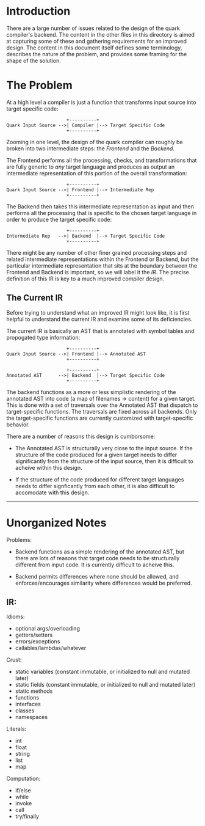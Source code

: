 Introduction
============

There are a large number of issues related to the design of the quark
compiler's backend. The content in the other files in this directory
is aimed at capturing some of these and gathering requirements for an
improved design. The content in this document itself defines some
terminology, describes the nature of the problem, and provides some
framing for the shape of the solution.

The Problem
===========

At a high level a compiler is just a function that transforms input
source into target specific code:

                          +----------+
    Quark Input Source -->| Compiler |--> Target Specific Code
                          +----------+

Zooming in one level, the design of the quark compiler can roughly be
broken into two intermediate steps: the *Frontend* and the *Backend*.

The Frontend performs all the processing, checks, and transformations
that are fully generic to *any* target language and produces as output
an intermediate representation of this portion of the overall
transformation:

                          +----------+
    Quark Input Source -->| Frontend |--> Intermediate Rep
                          +----------+

The Backend then takes this intermediate representation as input and
then performs all the processing that is specific to the chosen target
language in order to produce the target specific code:

                          +----------+                        
    Intermediate Rep   -->| Backend  |--> Target Specific Code
                          +----------+

There might be any number of other finer grained processing steps and
related intermediate representations within the Frontend or Backend,
but the particular intermediate representation that sits at the
boundary between the Frontend and Backend is important, so we will
label it the *IR*. The precise definition of this IR is key to a much
improved compiler design.

The Current IR
--------------

Before trying to understand what an improved IR might look like, it is
first helpful to understand the current IR and examine some of its
deficiencies.

The current IR is basically an AST that is annotated with symbol
tables and propogated type information:

                          +----------+                 
    Quark Input Source -->| Frontend |--> Annotated AST
                          +----------+

                          +----------+
    Annotated AST      -->| Backend  |--> Target Specific Code
                          +----------+

The backend functions as a more or less simplistic rendering of the
annotated AST into code (a map of filenames -> content) for a given
target. This is done with a set of traversals over the Annotated AST
that dispatch to target-specific functions. The traversals are fixed
across all backends. Only the target-specific functions are currently
customized with target-specific behavior.

There are a number of reasons this design is cumborsome:

 - The Annotated AST is structurally very close to the input
   source. If the structure of the code produced for a given target
   needs to differ significantly from the structure of the input
   source, then it is difficult to acheive within this design.

 - If the structure of the code produced for different target
   languages needs to differ signficantly from each other, it is also
   difficult to accomodate with this design.

---------------------

Unorganized Notes
=================

Problems:

 - Backend functions as a simple rendering of the annotated AST, but
   there are lots of reasons that target code needs to be structurally
   different from input code. It is currently difficult to acheive
   this.

 - Backend permits differences where none should be allowed, and
   enforces/encourages similarity where differences would be
   preferred.

IR:
---

Idioms:

 - optional args/overloading
 - getters/setters
 - errors/exceptions
 - callables/lambdas/whatever

Crust:

 - static variables (constant immutable, or initialized to null and mutated later)
 - static fields (constant immutable, or initialized to null and mutated later)
 - static methods
 - functions
 - interfaces
 - classes
 - namespaces

Literals:

 - int
 - float
 - string
 - list
 - map

Computation:

 - if/else
 - while
 - invoke
 - call
 - try/finally

